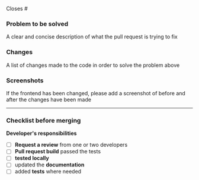 Closes #

### Problem to be solved

A clear and concise description of what the pull request is trying to fix

### Changes

A list of changes made to the code in order to solve the problem above

### Screenshots

If the frontend has been changed, please add a screenshot of before and after the changes have been made

---

### Checklist before merging

**Developer's responsibilities**
- [ ] **Request a review** from one or two developers
- [ ] **Pull request build** passed the tests
- [ ] **tested locally**
- [ ] updated the **documentation**
- [ ] added **tests** where needed
